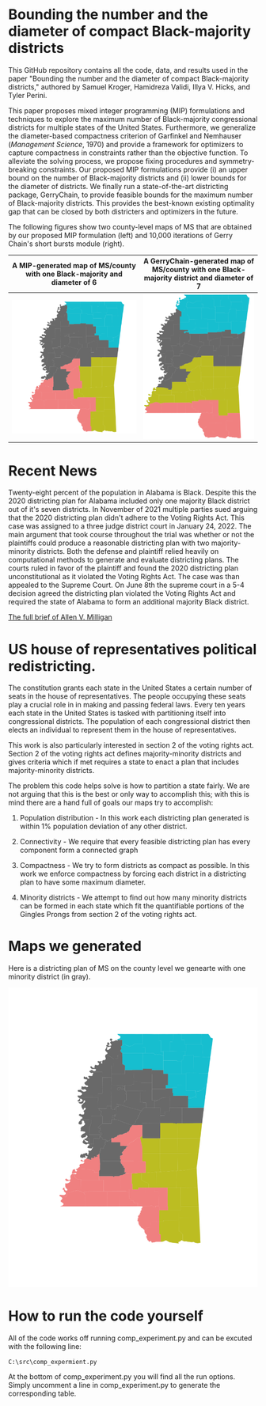 # Bounding the number and the diameter of compact Black-majority districts
This GitHub repository contains all the code, data, and results used in the paper "Bounding the number and the diameter of compact Black-majority districts," authored by Samuel Kroger, Hamidreza Validi, Illya V. Hicks, and Tyler Perini. 

This paper proposes mixed integer programming (MIP) formulations and techniques to explore the maximum number of Black-majority congressional districts for multiple states of the United States. Furthermore, we generalize the diameter-based compactness criterion of Garfinkel and Nemhauser (*Management Science*, 1970) and provide a framework for optimizers to capture compactness in constraints rather than the objective function. To alleviate the solving process, we propose fixing procedures and symmetry-breaking constraints. Our proposed MIP formulations provide (i) an upper bound on the number of Black-majority districts and (ii) lower bounds for the diameter of districts. We finally run a state-of-the-art districting package, GerryChain, to provide feasible bounds for the maximum number of Black-majority districts. This provides the best-known existing optimality gap that can be closed by both districters and optimizers in the future. 

The following figures show two county-level maps of MS that are obtained by our proposed MIP formulation (left) and 10,000 iterations of Gerry Chain's short bursts module (right).

A MIP-generated map of MS/county with one Black-majority and diameter of 6             |  A GerryChain-generated map of MS/county with one Black-majority district and diameter of 7
:-------------------------:|:-------------------------:
![](readme_images/MS_map_MIP_opt.png?raw=true "A MIP-generated map of MS/county with one Black-majority and diameter of 6")   |  ![](readme_images/short_bursts_opt.png?raw=true "A GerryChain-generated map of MS/county with one Black-majority district and diameter of 7")

# Recent News

Twenty-eight percent of the population in Alabama is Black.
Despite this the 2020 districting plan for Alabama included only one majority Black district out of it's seven districts.
In November of 2021 multiple parties sued arguing that the 2020 districting plan didn't adhere to the Voting Rights Act.
This case was assigned to a three judge district court in January 24, 2022.
The main argument that took course throughout the trial was whether or not the plaintiffs could produce a reasonable districting plan with two majority-minority districts.
Both the defense and plaintiff relied heavily on computational methods to generate and evaluate districting plans.
The courts ruled in favor of the plaintiff and found the 2020 districting plan unconstitutional as it violated the Voting Rights Act.
The case was than appealed to the Supreme Court.
On June 8th the supreme court in a 5-4 decision agreed the districting plan violated the Voting Rights Act and required the state of Alabama to form an additional majority Black district.

[The full brief of Allen V. Milligan](https://www.google.com/url?sa=t&rct=j&q=&esrc=s&source=web&cd=&ved=2ahUKEwi3-ubP7MD_AhV5AjQIHR_rDlwQFnoECB0QAQ&url=https%3A%2F%2Fwww.supremecourt.gov%2Fopinions%2F22pdf%2F21-1086_1co6.pdf&usg=AOvVaw2Ng7CmddUuLyeg__9GeXcB)

# US house of representatives political redistricting.
The constitution grants each state in the United States a certain number of seats in the house of representatives. The people occupying these seats play a crucial role in in making and passing federal laws. Every ten years each state in the United States is tasked with partitioning itself into congressional districts. The population of each congressional district then elects an individual to represent them in the house of representatives. 

This work is also particularly interested in section 2 of the voting rights act. Section 2 of the voting rights act defines majority-minority districts and gives criteria which if met requires a state to enact a plan that includes majority-minority districts.

The problem this code helps solve is how to partition a state fairly. We are not arguing that this is the best or only way to accomplish this; with this is mind there are a hand full of goals our maps try to accomplish:

1. Population distribution - In this work each districting plan generated is within 1% population deviation of any other district. 

2. Connectivity - We require that every feasible districting plan has every component form a connected graph

3. Compactness - We try to form districts as compact as possible. In this work we enforce compactness by forcing each district in a districting plan to have some maximum diameter. 

4. Minority districts - We attempt to find out how many minority districts can be formed in each state which fit the quantifiable portions of the Gingles Prongs from section 2 of the voting rights act.

# Maps we generated
Here is a districting plan of MS on the county level we genearte with one minority district (in gray).

![MS_s6](results/images_in_paper/MS_map_MIP_opt.png)

# How to run the code yourself

All of the code works off running comp_experiment.py and can be excuted with the following line:
```
C:\src\comp_expermient.py
```
At the bottom of comp_experiment.py you will find all the run options.
Simply uncomment a line in comp_experiment.py to generate the corresponding table.
